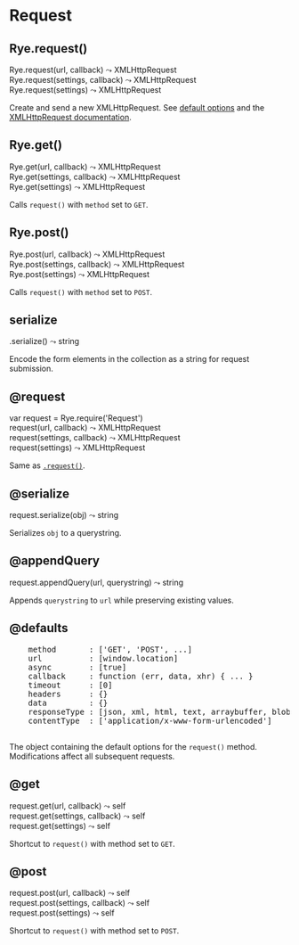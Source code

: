 Request
==================

Rye.request()
------------------
<div class="api">
    Rye.request(url, callback) <span>⤳ XMLHttpRequest</span><br>
    Rye.request(settings, callback) <span>⤳ XMLHttpRequest</span><br>
    Rye.request(settings) <span>⤳ XMLHttpRequest</span><br>
</div>

Create and send a new XMLHttpRequest. See [default options](#request-@defaults) and the [XMLHttpRequest documentation](https://developer.mozilla.org/en-US/docs/DOM/XMLHttpRequest).

Rye.get()
------------------
<div class="api">
    Rye.get(url, callback) <span>⤳ XMLHttpRequest</span><br>
    Rye.get(settings, callback) <span>⤳ XMLHttpRequest</span><br>
    Rye.get(settings) <span>⤳ XMLHttpRequest</span><br>
</div>

Calls `request()` with `method` set to `GET`.

Rye.post()
------------------
<div class="api">
    Rye.post(url, callback) <span>⤳ XMLHttpRequest</span><br>
    Rye.post(settings, callback) <span>⤳ XMLHttpRequest</span><br>
    Rye.post(settings) <span>⤳ XMLHttpRequest</span><br>
</div>

Calls `request()` with `method` set to `POST`.

serialize
------------------
<div class="api">
    .serialize() <span>⤳ string</span><br>
</div>

Encode the form elements in the collection as a string for request submission.

@request
------------------
<div class="api">
    var request = Rye.require('Request')<br>
    request(url, callback) <span>⤳ XMLHttpRequest</span><br>
    request(settings, callback) <span>⤳ XMLHttpRequest</span><br>
    request(settings) <span>⤳ XMLHttpRequest</span><br>
</div>

Same as [`.request()`](#request-ryerequest).

@serialize
------------------
<div class="api">
    request.serialize(obj) <span>⤳ string</span><br>
</div>

Serializes `obj` to a querystring.

@appendQuery
------------------
<div class="api">
    request.appendQuery(url, querystring) <span>⤳ string</span><br>
</div>

Appends `querystring` to `url` while preserving existing values.


@defaults
------------------
<div class="api">
    <pre>
    method       : ['GET', 'POST', ...]
    url          : [window.location]
    async        : [true]
    callback     : function (err, data, xhr) { ... }
    timeout      : [0]
    headers      : {}
    data         : {}
    responseType : [json, xml, html, text, arraybuffer, blob, document]
    contentType  : ['application/x-www-form-urlencoded']
    </pre>
</div>

The object containing the default options for the `request()` method. Modifications affect all subsequent requests.

@get
------------------
<div class="api">
    request.get(url, callback) <span>⤳ self</span><br>
    request.get(settings, callback) <span>⤳ self</span><br>
    request.get(settings) <span>⤳ self</span><br>
</div>

Shortcut to `request()` with method set to `GET`.

@post
------------------
<div class="api">
    request.post(url, callback) <span>⤳ self</span><br>
    request.post(settings, callback) <span>⤳ self</span><br>
    request.post(settings) <span>⤳ self</span><br>
</div>

Shortcut to `request()` with method set to `POST`.
